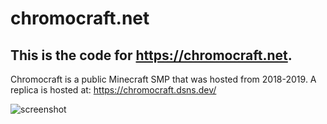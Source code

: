 # chromocraft.net
## This is the code for https://chromocraft.net.

Chromocraft is a public Minecraft SMP that was hosted from 2018-2019.
A replica is hosted at: https://chromocraft.dsns.dev/

![screenshot](https://github.com/dsnsgithub/chromocraft/blob/master/Capture.PNG?raw=true)
